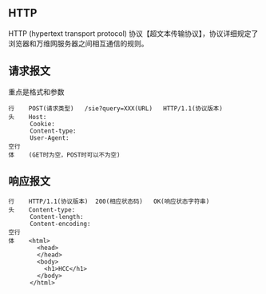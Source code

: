 ##  HTTP

HTTP (hypertext transport protocol) 协议【超文本传输协议】，协议详细规定了浏览器和万维网服务器之间相互通信的规则。

##  请求报文
重点是格式和参数
```
行    POST(请求类型)   /sie?query=XXX(URL)   HTTP/1.1(协议版本)   
头    Host: 
      Cookie: 
      Content-type:
      User-Agent: 
空行
体    (GET时为空，POST时可以不为空)
```

##  响应报文
```
行    HTTP/1.1(协议版本)  200(相应状态码)   OK(响应状态字符串)
头    Content-type:
      Content-length: 
      Content-encoding:
空行
体    <html>
        <head>
        </head>
        <body>
          <h1>HCC</h1>
        </body>
      </html>
```



















